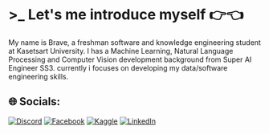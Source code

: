 # >_ Let's me introduce myself 👉👈
My name is Brave, a freshman software and knowledge engineering student at Kasetsart University. I has a Machine Learning, Natural Language Processing and Computer Vision development background from Super AI Engineer SS3. currently i focuses on developing my data/software engineering skills.

## 🌐 Socials:
[![Discord](https://img.shields.io/badge/Discord-%237289DA.svg?logo=discord&logoColor=white)](https://discord.gg/jwizzed) [![Facebook](https://img.shields.io/badge/Facebook-%231877F2.svg?logo=Facebook&logoColor=white)]([https://facebook.com/KrittinSetdhavanich](https://web.facebook.com/profile.php?id=100028080111775)) [![Kaggle](https://img.shields.io/badge/Kaggle-035a7d?style=for-the-badge&logo=kaggle&logoColor=white)]([https://instagram.com/jjkrittin](https://www.kaggle.com/maewmeow)) [![LinkedIn](https://img.shields.io/badge/LinkedIn-%230077B5.svg?logo=linkedin&logoColor=white)]([https://linkedin.com/in/KrittinSetdhavanich](https://www.linkedin.com/in/patcharawat-piyapatapeekul-94b040257/)) 

<!--
**Dogoh48/Dogoh48** is a ✨ _special_ ✨ repository because its `README.md` (this file) appears on your GitHub profile.

Here are some ideas to get you started:

- 🔭 I’m currently working on ...
- 🌱 I’m currently learning ...
- 👯 I’m looking to collaborate on ...
- 🤔 I’m looking for help with ...
- 💬 Ask me about ...
- 📫 How to reach me: ...
- 😄 Pronouns: ...
- ⚡ Fun fact: ...
-->

